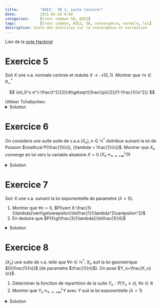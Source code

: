 ```yaml
---
title:          "ASE2:  TD 1, suite (encore)"
date:           2021-03-10 9:00
categories:     [tronc commun S8, ASE2]
tags:           [tronc commun, ASE2, S8, convergence, normale, loi]
description: Suite des exercices sur la convergence et estimation
---
```

Lien de la [note Hackmd](https://hackmd.io/@lemasymasa/SyaGAgUm_)

# Exercice 5
Soit $X$ une v.a. normale centree et reduite $X\to\mathcal N(0,1)$.
Montrer que $\forall x\in\mathbb R^*_+$

$$
\int_0^x e^{-\frac{t^2}{2}}dt\ge\sqrt{\frac{\pi}{2}}(1-\frac{1}{x^2})
$$

<div class="alert alert-warning" role="alert" markdown="1">
Utiliser Tchebychev.
</div>

<details markdown="1">
<summary>Solution</summary>
Soit $X\to\mathcal N(0,1)$ (Loi normale centree reduite).

D'apres l'inegalite de Techbychev:

$$
\begin{aligned}
\forall\varepsilon\gt0, &P(\vert X-E(X)\vert\ge\varepsilon)\le\frac{V(X)}{\varepsilon^2}\\
\text{or: } &E(X) = 0 \text{ et } V(X) = 1\\
&P(\vert X\vert\ge\varepsilon)\le\frac{1}{\varepsilon^2}\\
\text{et} &P(\vert X\vert\ge\varepsilon)=1-P(\vert X\vert\le\varepsilon)\\
\text{Ca permet d'ecrire: } &P(\vert X\vert\lt\varepsilon)\ge 1-\frac{1}{\varepsilon^2}\\
\text{c.a.d.} &P(-\varepsilon\lt X\lt\varepsilon)\ge1-\frac{1}{\varepsilon^2}\\
&F(\varepsilon) - F(-\varepsilon)\ge 1-\frac{1}{\varepsilon^2} \text{ F: fonction de densite de }\mathcal N(0,1)\\
&F(\varepsilon) - (1-F(\varepsilon))\ge 1-\frac{1}{\varepsilon^2}, \forall\varepsilon\gt0\\
\Rightarrow &2F(\varepsilon) -1 \ge 1-\frac{1}{\varepsilon^2}(*)
\end{aligned}
$$

On a aussi $\frac{1}{\sqrt{2\pi}}\int_0^xe^{-\frac{t^2}{2}} = F(x) - F(0) = F(x) - \frac{1}{2}, \forall x\gt0$

$$
\begin{aligned}
\Rightarrow \int_0^xe^{-\frac{t^2}{2}} &= \sqrt{2\pi}(F(x) - \frac{1}{2})\\
&=\frac{\sqrt{2\pi}}{2}(2F(x) - 1), \forall x\gt0
\end{aligned}
$$

Grace a l'inegalite $(*)$ et en remplacant $\varepsilon$ par $x$, on obtient $\forall x\gt0$:

$$
\int_0^xe^{-\frac{t^2}{2}}=\frac{\sqrt{2\pi}}{2}(2F(x) - 1)\ge\frac{\sqrt{2\pi}}{2}(1-\frac{1}{x^2})
$$

<div class="alert alert-success" role="alert" markdown="1">
On a bien:

$$
\forall x\gt0, \int_0^Xe^{-\frac{t^2}{2}}\ge\sqrt{\frac{\pi}{2}}(1-\frac{1}{x^2})
$$
</div>

</details>

# Exercice 6

On considere une suite suite de v.a.a $(X_n), n\in\mathbb N^*$ dsitribue suivant la loi de Poisson $\mathcal P(\frac{1}{n}), (\lambda = \frac{1}{n})$. 
Montrer que $X_n$ converge en loi vers la variable aleatoire $X=0$ $(X_n\to_{n\to+\infty}^L0)$

<details markdown="1">
<summary>Solution</summary>

$(X_n), n\in\mathbb N^*$ suit  la loi de Poisson $\mathcal P(\frac{1}{n})$.

<div class="alert alert-warning" role="alert" markdown="1">
Rappel: 

$$
P(X_n=k) = e^{-\lambda}\frac{\lambda^k}{k!} \text{ (avec } \lambda = \frac{1}{n}\text{)}
$$

</div>

$$
P(X_n = k)= e^{-\frac{1}{n}}\frac{1}{n^kk!}, \forall k\in\mathbb N
$$

- Si $k=0$, $P(X_n = 0) = e^{-\frac{1}{n}}\to_{n\to+\infty}1$
- Si $k\ge1$, $P(X_n=k)=\frac{1}{n^kk!}e^{-\frac{1}{n}}\to_{n\to+\infty}0$ car $\frac{1}{n^k}\to_{n\to+\infty}0$



Conclusion: on a montre que

$$
\begin{cases}
&\lim_{n\to+\infty}P(X_n=0)=1=P(X=0) \Leftrightarrow X_n\to_{n\to+\infty}^L0 \text{ variable certaine}\\
&\lim_{n\to+\infty}P(X_n=k) = 0 = P(X=k), \forall k\ge1
\end{cases}
$$

</details>

# Exercice 7
Soir $X$ une v.a. suivant la loi exponentielle de parametre $(\lambda\gt0)$.
1. Montrer que $\forall\varepsilon\gt0$, $P(\vert X-\frac{1}{\lambda}\vert\ge\varepsilon)\le\frac{1}{\lambda^2\varepsilon^2}$
2. En deduire que $P(X\gt\frac{3}{\lambda})\le\frac{1}{4}$

<details markdown="1">
<summary>Solution</summary>
$X$ suit la loi exponentielle$(\lambda)$ de parametre $\lambda$.

1.On rappelle que $E(X)=\frac{1}{\lambda}$ et $V(X)=\frac{1}{\lambda^2}$. En appliquant l'inegalite de Tchebychev:

$$
\begin{aligned}
&P(\vert X-E(X)\vert\ge\varepsilon)\le\frac{V(X)}{\varepsilon^2}, \forall\varepsilon\gt0\\
\Rightarrow &P(\vert X-\frac{1}{\lambda}\vert\ge\varepsilon)\le\frac{\lambda}{\lambda^2\varepsilon^2}, \forall\varepsilon\gt0
\end{aligned}
$$

2.L'evenement:

$$
(\vert X-\frac{1}{\lambda}\vert\ge\varepsilon) = (X-\frac{1}{\lambda}\ge\varepsilon)\cup(X-\frac{1}{\lambda}\le-\varepsilon)\\
\text{or: } A\in A\cup B\\
\text{donc: } (X-\frac{1}{\lambda}\ge\varepsilon)\in(\vert X-\frac{1}{\lambda}\vert\ge\varepsilon \vert)
$$

On en deduit, par croissance de la probabilite:

$$
\begin{aligned}
&P(X-\frac{1}{\lambda}\ge\varepsilon)\le P(\vert X-\frac{1}{\lambda}\vert\ge\varepsilon)\\
\Rightarrow &P(X-\frac{1}{\lambda}\ge\varepsilon)\le\frac{1}{\lambda^2\varepsilon^2} \text{ (d'apres la question 1)}
\end{aligned}
$$

<div class="alert alert-success" role="alert" markdown="1">
En choisissant $\varepsilon=\frac{2}{\lambda}\gt0$, on obtient $P(X\ge\frac{3}{\lambda})\le\frac{1}{4}$
</div>

</details>

# Exercice 8
$(X_n)$ une suite de v.a. telle que $\forall n\in\mathbb N^*$: $X_n$ suit la loi geometrique $G(\frac{1}{n})$ (de parametre $\frac{1}{n}$).
On pose $Y_n=\frac{X_n}{n}$.
1. Determiner la fonction de repartition de la suite $Y_n:P(Y_n\le x), \forall x\in\mathbb R$
2. Montrer que $Y_n\to_{n\to+\infty}^LY$ avec $Y$ suit la loi exponentielle $(\lambda = 1)$

<details markdown="1">
<summary>Solution</summary>
$(X_n), n\gt0$ une suite de v.a. geometrique $G(\frac{1}{n})$ avec $p=\frac{1}{n}$ parametre.

<div class="alert alert-warning" role="alert" markdown="1">
Rappel:

$$
\begin{aligned}
P(X_n = k) &= (1-p)^{k-1}p, \forall k\ge1\\
&= (1-\frac{1}{n})^{k-1}\frac{1}{n}
\end{aligned}
$$

</div>

1.On veut determiner la fonction de repartition de $Y_n$.

$$
\forall x\le0, P(Y_n\le x) = P(X_n\le nx) = 0 \text{ car } nx\le0
$$

Remarque: donc $\forall x\le 0$, $\lim_{n\to+\infty}P(Y_n\le x) = 0$.

$\forall x\gt 0$ (reel strictement positif). Des que $n$ est assez grand, $nx\ge 1$.

$$
\begin{aligned}
P(Y_n\le x) &= P(X_n\le nx) = \sum_{k=1}^{[nx]}P(X_n=k) \text{ }([nx] \text{participation entiere de } nx)\\
\forall x\gt0, P(Y_n\le x) &= \sum_{k=1}^{[nx]}(1-\frac{1}{n})^{k-1}\frac{1}{n}\\
&= \frac{1}{n}\sum_{k=1}^{[nx]}(1-\frac{1}{n}^){k-1} = \frac{1}{n}\biggr(\frac{1-(1-\frac{1}{n})^{[nx]}}{1-(1-\frac{1}{n})}\biggr)\\
&= P(Y_n\le x) = 1 - (1-\frac{1}{n})^{[nk]}
\end{aligned}
$$

Donc:

$$
F_n(X) = P(Y_n\le x) =
\begin{cases}
    0 &x\le0\\
    1-(1-\frac{1}{n})^{[nx]} &x\gt0
\end{cases}
$$

On a:

$$
(1-\frac{1}{n})^{[nx]} = \exp([nx]ln(1-\frac{1}{n}))\\
\ln(1-\frac{1}{n})\sim-\frac{1}{n} \text{ (} n \text{ au voisinage de } +\infty \text{)}\\
\text{(}\ln(1+x)\sim x\text{ au (voisinage de 0))}
$$

Par definition de la partie entiere:
$$
\begin{aligned}
&[nx]\le nx\lt[nx] + 1\\
&nx-1\lt[nx]\le nx\\
&\Rightarrow 1-\frac{1}{nx}\lt\frac{[nx]{nx}}\le1\\
&\Rightarrow\lim_{n\to+\infty}\frac{[nx]}{nx}\le1\\
&\Rightarrow [nx]\sim nx \text{ (} n \text{ au voisinage de } +\infty\text{)}
\end{aligned}
$$

Donc $[nx]\ln(1-\frac{1}{n})\sim nx(-\frac{1}{n})=-x$.

$$
\exp([nx]\ln(1-\frac{1}{n}))\sim e^{-x} \text{ (} n \text{ au voisinage de } +\infty\text{)}\\
\forall x\gt0, \lim_{n\to+\infty} F_n(x) = \lim_{n\to+\infty}P(Y_n\le x)=1-e^{-x}
$$

<div class="alert alert-success" role="alert" markdown="1">
Conclusion:

$$
\forall x\le 0, \lim_{n\to+\infty}F_n(x)=\lim_{n\to+\infty}P(Y_n\le x)=0\\
\text{et}\\
\forall x\gt0, \lim_{n\to+\infty}F_n(x)=\lim_{n\to+\infty}P(Y_n\le x)=1-e^{-x}\\
\text{or } F(x)
\begin{cases}
    0 &x\le 0 \\
    1-e^{-x} &x\gt 0
\end{cases}
$$

$F(x)$ est la fonction de repartition de la loi exponentielle$(\lambda=1)$

</div>

</details>
